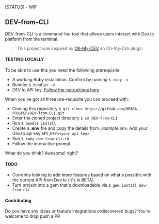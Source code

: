[*STATUS*] - WIP
## DEV-from-CLI

DEV-from-CLI is a command line tool that allows users interact with Dev.to
platform from the terminal.

> This project was inspired by [Oh-My-DEV](https://github.com/OPARA-PROSPER/0.0.1-Oh-My-Dev) an Oh-My-Zsh plugin
#### TESTING LOCALLY

To be able to use this you need the following prerequisite
- A working Ruby installation. Confirm by running `$ ruby -v`
- Bundler `$ bundler -v`
- DEV.to API key. [Follow the instructions here](https://docs.dev.to/api/#section/Authentication/api_key)

When you've got all three pre-requisite you can proceed with.
- Cloning this repository `$ git clone https://github.com/OPARA-PROSPER/DEV-from-CLI.git`
- Enter the cloned project directory `$ cd DEV-from-CLI`
- Run `$ bundle install`
- Create a **.env** file and copy the details from *.example.env*. Add your Dev.to api key ```API_KEY=<your api key>```
- Run `$ ruby dev-from-cli.rb`
- Follow the interactive prompt.   

What do you think? Awesome! right?

#### TODO
- Currently looking to add more features based on what's possible with the current API from Dev.to (it's in BETA)
- Turn project into a gem that's downloadable via `$ gem install dev-from-cli`

#### Contributing
Do you have any ideas or feature integrations ordiscovered bugs? You're welcome to drop push a PR